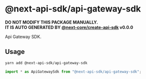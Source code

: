 # @next-api-sdk/api-gateway-sdk

**DO NOT MODIFY THIS PACKAGE MANUALLY.**  
**IT IS AUTO GENERATED BY [@next-core/create-api-sdk] v0.0.0**

Api Gateway SDK.

## Usage

```bash
yarn add @next-api-sdk/api-gateway-sdk
```

```ts
import * as ApiGatewaySdk from "@next-api-sdk/api-gateway-sdk";
```

[@next-core/create-api-sdk]: https://github.com/easyops-cn/next-core/tree/master/packages/create-api-sdk
